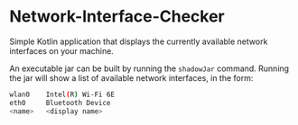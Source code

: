 # Network-Interface-Checker

Simple Kotlin application that displays the currently available network interfaces on your machine.

An executable jar can be built by running the `shadowJar` command. Running the jar will show a list of available network
interfaces, in the form:

```sh
wlan0    Intel(R) Wi-Fi 6E
eth0     Bluetooth Device
<name>   <display name>
```
